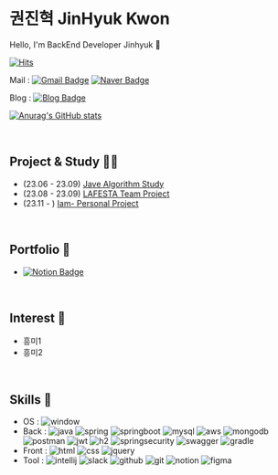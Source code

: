 # 권진혁 JinHyuk Kwon
Hello, I'm BackEnd Developer Jinhyuk 👋

[![Hits](https://hits.seeyoufarm.com/api/count/incr/badge.svg?url=https%3A%2F%2Fgithub.com%2F05030522&count_bg=%2379C83D&title_bg=%23555555&icon=&icon_color=%23E7E7E7&title=hits&edge_flat=false)](https://hits.seeyoufarm.com)


Mail : 
[![Gmail Badge](https://img.shields.io/badge/Gmail-d14836?style=flat-square&logo=Google&logoColor=white&link=mailto:kjinhx96@gmail.com)](mailto:kjinhx96@gmail.com)
[![Naver Badge](https://img.shields.io/badge/Naver-03C75A?style=flat-square&logo=Naver&logoColor=white&link=mailto:kjinhx05@naver.com)](mailto:kjinhx05@naver.com)

Blog : 
[![Blog Badge](http://img.shields.io/badge/Blog-brightgreen?style=flat-square&logo=Naver&logoColor=white&link=https://blog.naver.com/kjinhx05)](https://blog.naver.com/kjinhx05)


[![Anurag's GitHub stats](https://github-readme-stats.vercel.app/api?username=05030522&show_icons=true&theme=radical)](https://github.com/anuraghazra/github-readme-stats)

<br>

## Project & Study 🤹‍♀
- (23.06 - 23.09) [Jave Algorithm Study](https://github.com/05030522/Java_Study)
- (23.08 - 23.09) [LAFESTA Team Project](https://github.com/LaFesta7/LikeFesta)
- (23.11 - ) [Iam- Personal Project](https://github.com/05030522/Iam-)

<br>

## Portfolio 📘
- [![Notion Badge](http://img.shields.io/badge/Notion-000000?style=flat-square&logo=Notion&link=https://chatter-vision-9fa.notion.site/3535069952a742928fe24a19eb152e75?pvs=4)](https://chatter-vision-9fa.notion.site/3535069952a742928fe24a19eb152e75?pvs=4)

<br>

## Interest 👀
- 흥미1
- 흥미2

<br>

## Skills 💪
 - OS :  ![window](https://img.shields.io/badge/Windows-0078D6?style=for-the-badge&logo=windows&logoColor=white)
 - Back : ![java](https://img.shields.io/badge/Java-ED8B00?style=for-the-badge&logo=openjdk&logoColor=white) ![spring](https://img.shields.io/badge/Spring-6DB33F?style=for-the-badge&logo=spring&logoColor=white) ![springboot](https://img.shields.io/badge/SpringBoot-6DB33F?style=for-the-badge&logo=springboot&logoColor=white) ![mysql](https://img.shields.io/badge/MySQL-00000F?style=for-the-badge&logo=mysql&logoColor=white) ![aws](	https://img.shields.io/badge/Amazon_AWS-FF9900?style=for-the-badge&logo=amazonaws&logoColor=white) ![mongodb](https://img.shields.io/badge/MongoDB-4EA94B?style=for-the-badge&logo=mongodb&logoColor=white) ![postman](	https://img.shields.io/badge/Postman-FF6C37?style=for-the-badge&logo=postman&logoColor=white) ![jwt](	https://img.shields.io/badge/json%20web%20tokens-323330?style=for-the-badge&logo=json-web-tokens&logoColor=pink) ![h2](	https://img.shields.io/badge/Hibernate-59666C?style=for-the-badge&logo=Hibernate&logoColor=white) ![springsecurity](https://img.shields.io/badge/Spring_Security-6DB33F?style=for-the-badge&logo=Spring-Security&logoColor=white) ![swagger](https://img.shields.io/badge/-Swagger-%23Clojure?style=for-the-badge&logo=swagger&logoColor=white) ![gradle](https://img.shields.io/badge/Gradle-02303A.svg?style=for-the-badge&logo=Gradle&logoColor=white) 
 - Front : ![html](https://img.shields.io/badge/HTML-239120?style=for-the-badge&logo=html5&logoColor=white) ![css](	https://img.shields.io/badge/CSS-239120?&style=for-the-badge&logo=css3&logoColor=white) ![jquery](	https://img.shields.io/badge/jQuery-0769AD?style=for-the-badge&logo=jquery&logoColor=white) 
 - Tool :  ![intellij](https://img.shields.io/badge/IntelliJ_IDEA-000000.svg?style=for-the-badge&logo=intellij-idea&logoColor=white) ![slack](https://img.shields.io/badge/Slack-4A154B?style=for-the-badge&logo=slack&logoColor=white) ![github](https://img.shields.io/badge/GitHub-100000?style=for-the-badge&logo=github&logoColor=white) ![git](	https://img.shields.io/badge/GIT-E44C30?style=for-the-badge&logo=git&logoColor=white) ![notion](	https://img.shields.io/badge/Notion-000000?style=for-the-badge&logo=notion&logoColor=white) ![figma](https://img.shields.io/badge/Figma-F24E1E?style=for-the-badge&logo=figma&logoColor=white)
